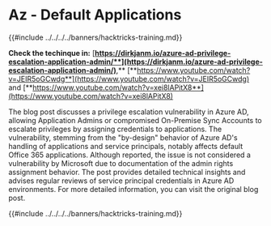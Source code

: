 # Az - Default Applications

{{#include ../../../../banners/hacktricks-training.md}}

**Check the techinque in:** [**https://dirkjanm.io/azure-ad-privilege-escalation-application-admin/**](https://dirkjanm.io/azure-ad-privilege-escalation-application-admin/)**,** [**https://www.youtube.com/watch?v=JEIR5oGCwdg**](https://www.youtube.com/watch?v=JEIR5oGCwdg) and [**https://www.youtube.com/watch?v=xei8lAPitX8**](https://www.youtube.com/watch?v=xei8lAPitX8)

The blog post discusses a privilege escalation vulnerability in Azure AD, allowing Application Admins or compromised On-Premise Sync Accounts to escalate privileges by assigning credentials to applications. The vulnerability, stemming from the "by-design" behavior of Azure AD's handling of applications and service principals, notably affects default Office 365 applications. Although reported, the issue is not considered a vulnerability by Microsoft due to documentation of the admin rights assignment behavior. The post provides detailed technical insights and advises regular reviews of service principal credentials in Azure AD environments. For more detailed information, you can visit the original blog post.

{{#include ../../../../banners/hacktricks-training.md}}
